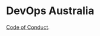 # DevOps Australia

[Code of Conduct](https://github.com/devopsaustralia/general/blob/master/code_of_conduct.markdown).



